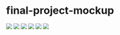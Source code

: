# final-project-mockup

<img class="ui medium right floated rounded image" src="final-project-mockup/doc/AgreementPage.png">

<img class="ui medium right floated rounded image" src="../doc/Calendar Page.png">

<img class="ui medium right floated rounded image" src="../doc/ProgressPage.png">

<img class="ui medium right floated rounded image" src="../doc/User Home Page.png">

<img class="ui medium right floated rounded image" src="../doc/User Profile Page.png">

<img class="ui medium right floated rounded image" src="../doc/public landing page.png">
